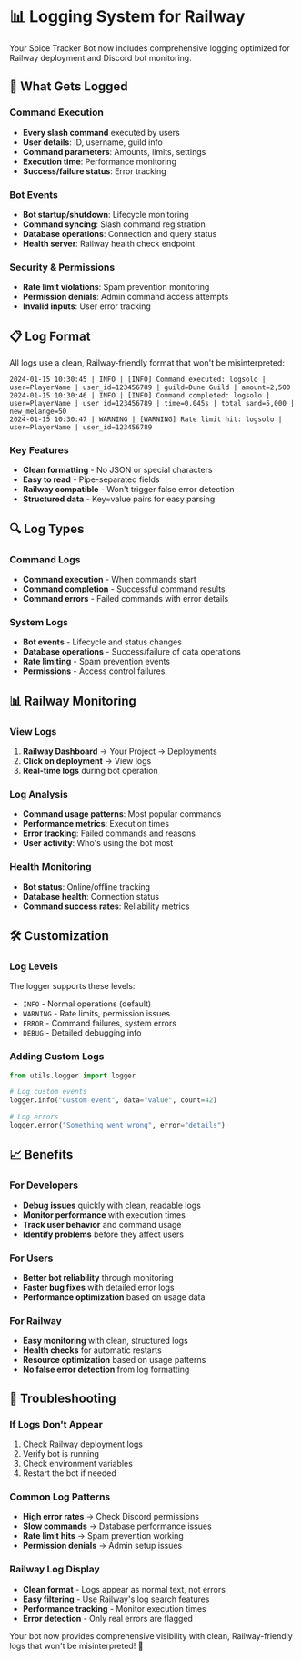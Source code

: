 # 📊 Logging System for Railway

Your Spice Tracker Bot now includes comprehensive logging optimized for Railway deployment and Discord bot monitoring.

## 🚀 What Gets Logged

### Command Execution
- **Every slash command** executed by users
- **User details**: ID, username, guild info
- **Command parameters**: Amounts, limits, settings
- **Execution time**: Performance monitoring
- **Success/failure status**: Error tracking

### Bot Events
- **Bot startup/shutdown**: Lifecycle monitoring
- **Command syncing**: Slash command registration
- **Database operations**: Connection and query status
- **Health server**: Railway health check endpoint

### Security & Permissions
- **Rate limit violations**: Spam prevention monitoring
- **Permission denials**: Admin command access attempts
- **Invalid inputs**: User error tracking

## 📋 Log Format

All logs use a clean, Railway-friendly format that won't be misinterpreted:

```
2024-01-15 10:30:45 | INFO | [INFO] Command executed: logsolo | user=PlayerName | user_id=123456789 | guild=Dune Guild | amount=2,500
2024-01-15 10:30:46 | INFO | [INFO] Command completed: logsolo | user=PlayerName | user_id=123456789 | time=0.045s | total_sand=5,000 | new_melange=50
2024-01-15 10:30:47 | WARNING | [WARNING] Rate limit hit: logsolo | user=PlayerName | user_id=123456789
```

### Key Features
- **Clean formatting** - No JSON or special characters
- **Easy to read** - Pipe-separated fields
- **Railway compatible** - Won't trigger false error detection
- **Structured data** - Key=value pairs for easy parsing

## 🔍 Log Types

### Command Logs
- **Command execution** - When commands start
- **Command completion** - Successful command results
- **Command errors** - Failed commands with error details

### System Logs
- **Bot events** - Lifecycle and status changes
- **Database operations** - Success/failure of data operations
- **Rate limiting** - Spam prevention events
- **Permissions** - Access control failures

## 📊 Railway Monitoring

### View Logs
1. **Railway Dashboard** → Your Project → Deployments
2. **Click on deployment** → View logs
3. **Real-time logs** during bot operation

### Log Analysis
- **Command usage patterns**: Most popular commands
- **Performance metrics**: Execution times
- **Error tracking**: Failed commands and reasons
- **User activity**: Who's using the bot most

### Health Monitoring
- **Bot status**: Online/offline tracking
- **Database health**: Connection status
- **Command success rates**: Reliability metrics

## 🛠️ Customization

### Log Levels
The logger supports these levels:
- `INFO` - Normal operations (default)
- `WARNING` - Rate limits, permission issues
- `ERROR` - Command failures, system errors
- `DEBUG` - Detailed debugging info

### Adding Custom Logs
```python
from utils.logger import logger

# Log custom events
logger.info("Custom event", data="value", count=42)

# Log errors
logger.error("Something went wrong", error="details")
```

## 📈 Benefits

### For Developers
- **Debug issues** quickly with clean, readable logs
- **Monitor performance** with execution times
- **Track user behavior** and command usage
- **Identify problems** before they affect users

### For Users
- **Better bot reliability** through monitoring
- **Faster bug fixes** with detailed error logs
- **Performance optimization** based on usage data

### For Railway
- **Easy monitoring** with clean, structured logs
- **Health checks** for automatic restarts
- **Resource optimization** based on usage patterns
- **No false error detection** from log formatting

## 🔧 Troubleshooting

### If Logs Don't Appear
1. Check Railway deployment logs
2. Verify bot is running
3. Check environment variables
4. Restart the bot if needed

### Common Log Patterns
- **High error rates** → Check Discord permissions
- **Slow commands** → Database performance issues
- **Rate limit hits** → Spam prevention working
- **Permission denials** → Admin setup issues

### Railway Log Display
- **Clean format** - Logs appear as normal text, not errors
- **Easy filtering** - Use Railway's log search features
- **Performance tracking** - Monitor execution times
- **Error detection** - Only real errors are flagged

Your bot now provides comprehensive visibility with clean, Railway-friendly logs that won't be misinterpreted! 🎉
